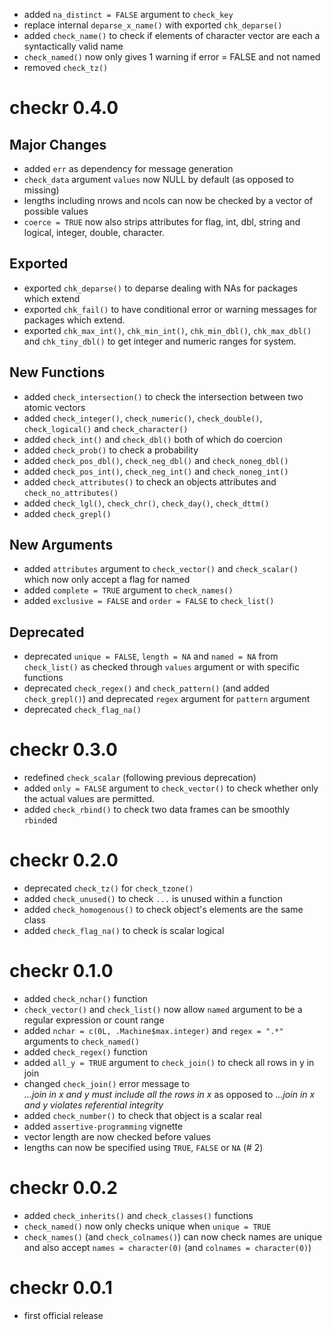 - added `na_distinct = FALSE` argument to `check_key`
- replace internal `deparse_x_name()` with exported `chk_deparse()`
- added `check_name()` to check if elements of character vector are each a syntactically valid name
- `check_named()` now only gives 1 warning if error = FALSE and not named
- removed `check_tz()`

# checkr 0.4.0

## Major Changes

- added `err` as dependency for message generation
- `check_data` argument `values` now NULL by default (as opposed to missing)
- lengths including nrows and ncols can now be checked by a vector of possible values
- `coerce = TRUE` now also strips attributes for flag, int, dbl, string and logical, integer, double, character.

## Exported

- exported `chk_deparse()` to deparse dealing with NAs for packages which extend
- exported `chk_fail()` to have conditional error or warning messages for packages which extend.
- exported `chk_max_int()`, `chk_min_int()`, `chk_min_dbl()`, `chk_max_dbl()` and `chk_tiny_dbl()` to get integer and numeric ranges for system.

## New Functions

- added `check_intersection()` to check the intersection between two atomic vectors
- added `check_integer()`, `check_numeric()`, `check_double()`, `check_logical()` and `check_character()`
- added `check_int()` and `check_dbl()` both of which do coercion
- added `check_prob()` to check a probability
- added `check_pos_dbl()`, `check_neg_dbl()` and `check_noneg_dbl()`
- added `check_pos_int()`, `check_neg_int()` and `check_noneg_int()`
- added `check_attributes()` to check an objects attributes and `check_no_attributes()`
- added `check_lgl()`, `check_chr()`, `check_day()`, `check_dttm()`
- added `check_grepl()`

## New Arguments

- added `attributes` argument to `check_vector()` and `check_scalar()` which now only accept a flag for named
- added `complete = TRUE` argument to `check_names()`
- added `exclusive = FALSE` and `order = FALSE` to `check_list()`

## Deprecated

- deprecated `unique = FALSE`, `length = NA` and `named = NA` from `check_list()` as checked through `values` argument or with specific functions
- deprecated `check_regex()` and `check_pattern()` (and added `check_grepl()`)
and deprecated `regex` argument for `pattern` argument
- deprecated `check_flag_na()`

# checkr 0.3.0

- redefined `check_scalar` (following previous deprecation)
- added `only = FALSE` argument to `check_vector()` to check whether 
only the actual values are permitted.
- added `check_rbind()` to check two data frames can be smoothly `rbind`ed

# checkr 0.2.0

- deprecated `check_tz()` for `check_tzone()`
- added `check_unused()` to check `...` is unused within a function
- added `check_homogenous()` to check object's elements are the same class
- added `check_flag_na()` to check is scalar logical

# checkr 0.1.0

- added `check_nchar()` function
- `check_vector()` and `check_list()` now allow `named` argument to be a regular expression or count range
- added `nchar = c(0L, .Machine$max.integer)` and `regex = ".*"` arguments to `check_named()`
- added `check_regex()` function
- added `all_y = TRUE` argument to `check_join()` to check all rows in y in join
- changed `check_join()` error message to  
    *...join in x and y must include all the rows in x* as opposed to
    *...join in x and y violates referential integrity*
- added `check_number()` to check that object is a scalar real
- added `assertive-programming` vignette
- vector length are now checked before values
- lengths can now be specified using `TRUE`, `FALSE` or `NA` (# 2)

# checkr 0.0.2

- added `check_inherits()` and `check_classes()` functions
- `check_named()` now only checks unique when `unique = TRUE`
- `check_names()` (and `check_colnames()`) can now check names are unique and 
also accept `names = character(0)` (and `colnames = character(0)`)

# checkr 0.0.1

- first official release
